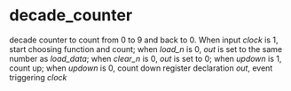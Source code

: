 # decade_counter  
decade counter to count from 0 to 9 and back to 0. When input *clock* is 1, start choosing function and count; when *load_n* is 0, *out* is set to the same number as *load_data*; when *clear_n* is 0, *out* is set to 0; when *updown* is 1, count up; when *updown* is 0, count down 
register declaration *out*, event triggering *clock*
